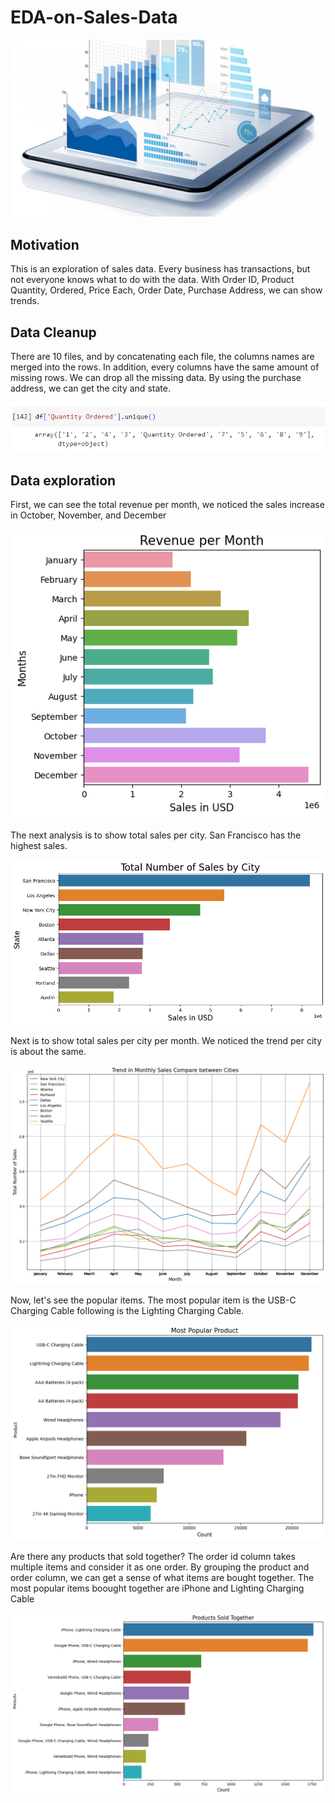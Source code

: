 # EDA-on-Sales-Data

<div align="center">
    <img alt="churn" src="Images/BusinessData.jpg">
</div>

## Motivation
This is an exploration of sales data. Every business has transactions, but not everyone knows what to do with the data. With Order ID, Product	Quantity, Ordered, Price Each,	Order Date, Purchase Address, we can show trends.

## Data Cleanup
There are 10 files, and by concatenating each file, the columns names are merged into the rows. In addition, every columns have the same amount of missing rows. We can drop all the missing data. By using the purchase address, we can get the city and state. 

<div align="center">
    <img alt="churn" src="Images/ColumnNameInRow.png">
</div>

## Data exploration

First, we can see the total revenue per month, we noticed the sales increase in October, November, and December

<div align="center">
    <img alt="churn" src="Images/RevenuePerMonth.png">
</div>

The next analysis is to show total sales per city. San Francisco has the highest sales.

<div align="center">
    <img alt="churn" src="Images/TotalSalesPerCity.png">
</div>

Next is to show total sales per city per month. We noticed the trend per city is about the same. 

<div align="center">
    <img alt="churn" src="Images/TotalSalesPerCityPerMonth.png">
</div>

Now, let's see the popular items. The most popular item is the USB-C Charging Cable following is the Lighting Charging Cable.

<div align="center">
    <img alt="churn" src="Images/MostPopularItem.png">
</div>

Are there any products that sold together? The order id column takes multiple items and consider it as one order. By grouping the product and order column, we can get a sense of what items are bought together. The most popular items boought together are iPhone and Lighting Charging Cable

<div align="center">
    <img alt="churn" src="Images/ProductSoldTogether.png">
</div>

